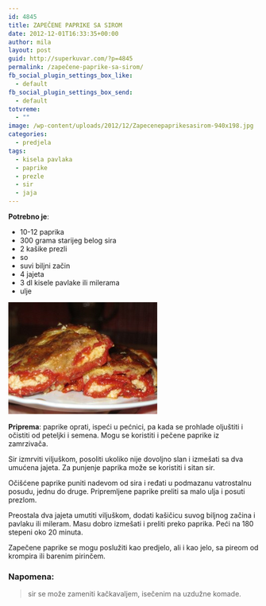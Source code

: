 ```yaml
---
id: 4845
title: ZAPEČENE PAPRIKE SA SIROM
date: 2012-12-01T16:33:35+00:00
author: mila
layout: post
guid: http://superkuvar.com/?p=4845
permalink: /zapečene-paprike-sa-sirom/
fb_social_plugin_settings_box_like:
  - default
fb_social_plugin_settings_box_send:
  - default
totvreme:
  - ""
image: /wp-content/uploads/2012/12/Zapecenepaprikesasirom-940x198.jpg
categories:
  - predjela
tags:
  - kisela pavlaka
  - paprike
  - prezle
  - sir
  - jaja
---
```

**Potrebno je**:

  * 10-12 paprika
  * 300 grama starijeg belog sira
  * 2 kašike prezli
  * so
  * suvi biljni začin
  * 4 jajeta
  * 3 dl kisele pavlake ili milerama
  * ulje

<img class="alignnone size-medium wp-image-4847" title="Zapecenepaprikesasirom" src="/wp-content/uploads/2012/12/Zapecenepaprikesasirom-300x225.jpg" alt="" width="300" height="225" /> 

**Priprema**: paprike oprati, ispeći u pećnici, pa kada se prohlade oljuštiti i očistiti od peteljki i semena. Mogu se koristiti i pečene paprike iz zamrzivača.

Sir izmrviti viljuškom, posoliti ukoliko nije dovoljno slan i izmešati sa dva umućena jajeta. Za punjenje paprika može se koristiti i sitan sir.

Očišćene paprike puniti nadevom od sira i ređati u podmazanu vatrostalnu posudu, jednu do druge. Pripremljene paprike preliti sa malo ulja i posuti prezlom.

Preostala dva jajeta umutiti viljuškom, dodati kašičicu suvog biljnog začina i pavlaku ili mileram. Masu dobro izmešati i preliti preko paprika. Peći na 180 stepeni oko 20 minuta.

Zapečene paprike se mogu poslužiti kao predjelo, ali i kao jelo, sa pireom od krompira ili barenim pirinčem.

### Napomena:
> sir se može zameniti kačkavaljem, isečenim na uzdužne komade.